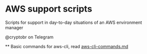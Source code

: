 # AWS support scripts

Scripts for support in day-to-day situations of an AWS environment manager

@cryptobr on Telegram

** Basic commands for aws-cli, read [aws-cli-commands.md](https://github.com/crypto-br/AWS/blob/master/aws-cli-commands.md)

